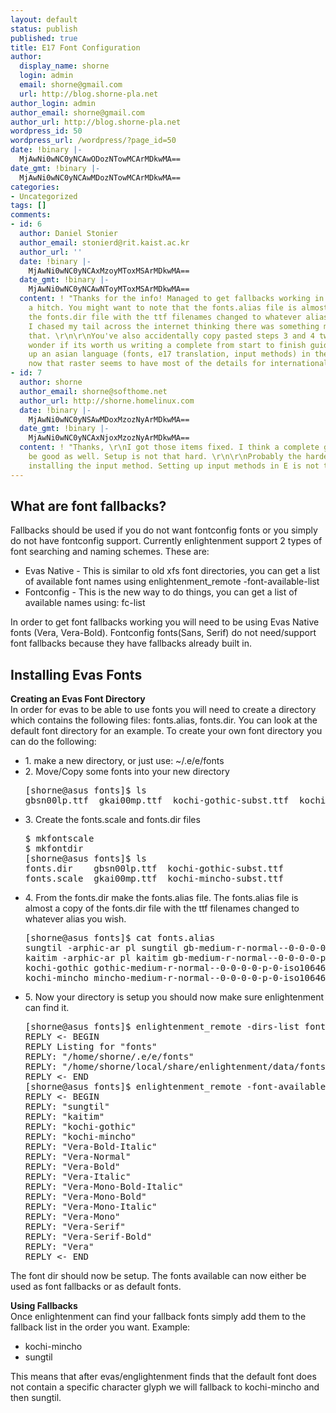 ```yaml
---
layout: default
status: publish
published: true
title: E17 Font Configuration
author:
  display_name: shorne
  login: admin
  email: shorne@gmail.com
  url: http://blog.shorne-pla.net
author_login: admin
author_email: shorne@gmail.com
author_url: http://blog.shorne-pla.net
wordpress_id: 50
wordpress_url: /wordpress/?page_id=50
date: !binary |-
  MjAwNi0wNC0yNCAwODozNTowMCArMDkwMA==
date_gmt: !binary |-
  MjAwNi0wNC0yNCAwMDozNTowMCArMDkwMA==
categories:
- Uncategorized
tags: []
comments:
- id: 6
  author: Daniel Stonier
  author_email: stonierd@rit.kaist.ac.kr
  author_url: ''
  date: !binary |-
    MjAwNi0wNC0yNCAxMzoyMToxMSArMDkwMA==
  date_gmt: !binary |-
    MjAwNi0wNC0yNCAwNToyMToxMSArMDkwMA==
  content: ! "Thanks for the info! Managed to get fallbacks working in e17 without
    a hitch. You might want to note that the fonts.alias file is almost a copy of
    the fonts.dir file with the ttf filenames changed to whatever alias you wish.
    I chased my tail across the internet thinking there was something more to it than
    that. \r\n\r\nYou've also accidentally copy pasted steps 3 and 4 twice.\r\n\r\nI
    wonder if its worth us writing a complete from start to finish guide on setting
    up an asian language (fonts, e17 translation, input methods) in the get_e guide
    now that raster seems to have most of the details for internationalisation sorted."
- id: 7
  author: shorne
  author_email: shorne@softhome.net
  author_url: http://shorne.homelinux.com
  date: !binary |-
    MjAwNi0wNC0yNSAwMDoxMzozNyArMDkwMA==
  date_gmt: !binary |-
    MjAwNi0wNC0yNCAxNjoxMzozNyArMDkwMA==
  content: ! "Thanks, \r\nI got those items fixed. I think a complete guide would
    be good as well. Setup is not that hard. \r\n\r\nProbably the hardest thing is
    installing the input method. Setting up input methods in E is not too difficult."
---
```

<h2>What are font fallbacks?</h2>
<p>Fallbacks should be used if you do not want fontconfig fonts or you simply do not have fontconfig support. Currently enlightenment support 2 types of font searching and naming schemes. These are:</p>
<ul>
<li>Evas Native - This is similar to old xfs font directories, you can get a list of available font names using enlightenment_remote -font-available-list</li>
<li>Fontconfig - This is the new way to do things, you can get a list of available names using: fc-list</li>
</ul>
<p>In order to get font fallbacks working you will need to be using Evas Native fonts (Vera, Vera-Bold). Fontconfig fonts(Sans, Serif) do not need/support font fallbacks because they have fallbacks already built in.</p>
<h2>Installing Evas Fonts</h2>
<p><strong>Creating an Evas Font Directory</strong><br />
In order for evas to be able to use fonts you will need to create a directory which contains the following files: fonts.alias, fonts.dir. You can look at the default font directory for an example.  To create your own font directory you can do the following:</p>
<ul>
<li>1. make a new directory, or just use: ~/.e/e/fonts</li>
<li>2. Move/Copy some fonts into your new directory</li>
<pre>[shorne@asus fonts]$ ls
gbsn00lp.ttf  gkai00mp.ttf  kochi-gothic-subst.ttf  kochi-mincho-subst.ttf</pre>
<li>3. Create the fonts.scale and fonts.dir files</li>
<pre>$ mkfontscale
$ mkfontdir
[shorne@asus fonts]$ ls
fonts.dir    gbsn00lp.ttf  kochi-gothic-subst.ttf
fonts.scale  gkai00mp.ttf  kochi-mincho-subst.ttf</pre>
<li>4. From the fonts.dir make the fonts.alias file. The fonts.alias file is almost a copy of the fonts.dir file with the ttf filenames changed to whatever alias you wish.</li>
<pre>[shorne@asus fonts]$ cat fonts.alias
sungtil -arphic-ar pl sungtil gb-medium-r-normal--0-0-0-0-p-0-iso10646-1
kaitim -arphic-ar pl kaitim gb-medium-r-normal--0-0-0-0-p-0-iso10646-1
kochi-gothic gothic-medium-r-normal--0-0-0-0-p-0-iso10646-1
kochi-mincho mincho-medium-r-normal--0-0-0-0-p-0-iso10646-1</pre>
<li>5. Now your directory is setup you should now make sure enlightenment can find it.</li>
<pre>[shorne@asus fonts]$ enlightenment_remote -dirs-list fonts
REPLY <- BEGIN
REPLY Listing for "fonts"
REPLY: "/home/shorne/.e/e/fonts"
REPLY: "/home/shorne/local/share/enlightenment/data/fonts"
REPLY <- END
[shorne@asus fonts]$ enlightenment_remote -font-available-list
REPLY <- BEGIN
REPLY: "sungtil"
REPLY: "kaitim"
REPLY: "kochi-gothic"
REPLY: "kochi-mincho"
REPLY: "Vera-Bold-Italic"
REPLY: "Vera-Normal"
REPLY: "Vera-Bold"
REPLY: "Vera-Italic"
REPLY: "Vera-Mono-Bold-Italic"
REPLY: "Vera-Mono-Bold"
REPLY: "Vera-Mono-Italic"
REPLY: "Vera-Mono"
REPLY: "Vera-Serif"
REPLY: "Vera-Serif-Bold"
REPLY: "Vera"
REPLY <- END</pre>
</ul>
<p>The font dir should now be setup. The fonts available can now either be used as font fallbacks or as default fonts.</p>
<p><strong>Using Fallbacks</strong><br />
Once enlightenment can find your fallback fonts simply add them to the fallback list in the order you want. Example:</p>
<ul>
<li>kochi-mincho</li>
<li>sungtil</li>
</ul>
<p>This means that after evas/englightenment finds that the default font does not contain a specific character glyph we will fallback to kochi-mincho and then sungtil.</p>

